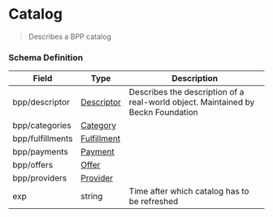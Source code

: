 Catalog
===
>Describes a BPP catalog

### Schema Definition

|**Field**|**Type**|**Description**|
|---------|--------|---------------|
|bpp/descriptor|[Descriptor](/Core/Latest/02_Schemas/descriptor)|Describes the description of a real-world object. Maintained by Beckn Foundation
|bpp/categories|[Category](/Core/Latest/02_Schemas/category)|
|bpp/fulfillments|[Fulfillment](/Core/Latest/02_Schemas/fulfillment)|
|bpp/payments|[Payment](/Core/Latest/02_Schemas/payment)|
|bpp/offers|[Offer](/Core/Latest/02_Schemas/offer)|
|bpp/providers|[Provider](/Core/Latest/02_Schemas/provider)|
|exp|string|Time after which catalog has to be refreshed
